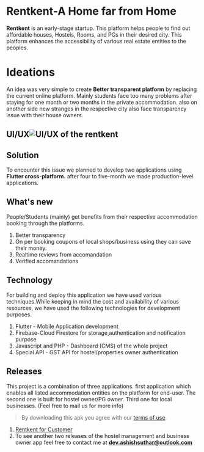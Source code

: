 
# Rentkent-A Home far from Home

**Rentkent** is an early-stage startup. This platform helps people to find out affordable houses, Hostels, Rooms, and PGs in their desired city. This platform enhances the accessibility of various real estate entities to the peoples.


# Ideations

An idea was very simple to create **Better transparent platform** by replacing the current online platform. Mainly students face too many problems after staying for one month or two months in the private accommodation. also on another side new stranges in the respective city also face transparency issue with their house owners.


## UI/UX![UI/UX of the rentkent](https://ashishsuthar.loopvert.com/images/1.png)

## Solution

To encounter this issue we planned to develop two applications using **Flutter cross-platform.** after four to five-month we made production-level applications.

## What's new
People/Students (mainly) get benefits from their respective accommodation booking through the platforms.

 1. Better transparency
 2. On per booking coupons of local shops/business using they can save their money.
 3. Realtime reviews from accomandation 
 4. Verified accomandations 

## Technology
For building and deploy this application we have used various techniques.While keeping in mind the cost and availability of various resources, we have used the following technologies for development purposes.

 1. Flutter - Mobile Application development
 2. Firebase-Cloud Firestore for storage,authentication and notification purpose
 3. Javascript and PHP - Dashboard (CMS) of the whole project
 4. Special API - GST API for hostel/properties owner authentication 
	
## Releases
This project is a combination of three applications. first application which enables all listed accommodation entities on the platform for end-user. The second one is built for hostel owner/PG owner. Third one for local businesses. (Feel free to mail us for more info)

> By downloading this apk you agree with our [terms of use](https://github.com/theashishsuthar/Rentkent/blob/main/terms%20&%20conditions.md).

 1. [Rentkent for Customer](https://drive.google.com/file/d/1Fn4cPyA36-zcTTniVKliEE7ZcBiF6RSL/view?usp=sharing)
 2. To see another two releases of the hostel management and business owner app feel free to contact me at ****dev.ashishsuthar@outlook.com****
